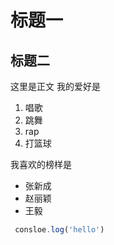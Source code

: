 # 标题一
## 标题二

这里是正文
我的爱好是
1. 唱歌
2. 跳舞
3. rap
4. 打篮球

我喜欢的榜样是
* 张新成
* 赵丽颖
* 王毅

```JavaScript
 consloe.log('hello')
 ````